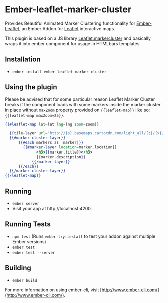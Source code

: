 # Ember-leaflet-marker-cluster

Provides Beautiful Animated Marker Clustering functionality for [Ember-Leaflet](http://ember-leaflet.com), an Ember Addon for [Leaflet](http://leafletjs.com) interactive maps.

This plugin is based on a JS library [Leaflet.markercluster](https://github.com/Leaflet/Leaflet.markercluster) and basically wraps it into ember component for usage in HTMLbars templates.

## Installation

* `ember install ember-leaflet-marker-cluster`

## Using the plugin

Please be advised that for some particular reason Leaflet Marker Cluster breaks if the component loads with some markers inside the marker cluster in place without `maxZoom` property provided on `{{leaflet-map}}` like so: `{{leaflet-map maxZoom=25}}`.

```handlebars
{{#leaflet-map lat=lat lng=lng zoom=zoom}}

  {{tile-layer url="http://{s}.basemaps.cartocdn.com/light_all/{z}/{x}/{y}.png"}}
  {{#marker-cluster-layer}}
	  {{#each markers as |marker|}}
	    {{#marker-layer location=marker.location}}
			  <h3>{{marker.title}}</h3>
			  {{marker.description}}
			{{/marker-layer}}
	  {{/each}}
  {{/marker-cluster-layer}}
{{/leaflet-map}}
```

## Running

* `ember server`
* Visit your app at http://localhost:4200.

## Running Tests

* `npm test` (Runs `ember try:testall` to test your addon against multiple Ember versions)
* `ember test`
* `ember test --server`

## Building

* `ember build`

For more information on using ember-cli, visit [http://www.ember-cli.com/](http://www.ember-cli.com/).
